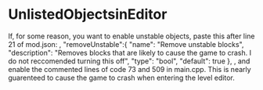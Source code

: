 # UnlistedObjectsinEditor

If, for some reason, you want to enable unstable objects, paste this after line 21 of mod.json: 
		, "removeUnstable":{
			"name": "Remove unstable blocks",
			"description": "Removes blocks that are likely to cause the game to crash. I do not reccomended turning this off",
			"type": "bool",
			"default": true
		},
, and enable the commented lines of code 73 and 509 in main.cpp. This is nearly guarenteed to cause the game to crash when entering the level editor. 